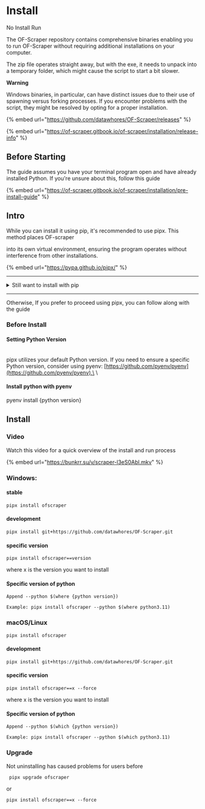 # Install

No Install Run

The OF-Scraper repository contains comprehensive binaries enabling you to run OF-Scraper without requiring additional installations on your computer.

The zip file operates straight away, but with the exe, it needs to unpack into a temporary folder, which might cause the script to start a bit slower.



**Warning**

Windows binaries, in particular, can have distinct issues due to their use of spawning versus forking processes. If you encounter problems with the script, they might be resolved by opting for a proper installation.

{% embed url="https://github.com/datawhores/OF-Scraper/releases" %}

{% embed url="https://of-scraper.gitbook.io/of-scraper/installation/release-info" %}

## Before Starting

The guide assumes you have your terminal program open and have already installed Python. If you're unsure about this, follow this guide

{% embed url="https://of-scraper.gitbook.io/of-scraper/installation/pre-install-guide" %}

##

## Intro

While you can install it using pip, it's recommended to use pipx. This method places OF-scraper&#x20;

into its own virtual environment, ensuring the program operates without interference from other installations.



{% embed url="https://pypa.github.io/pipx/" %}



***

<details>

<summary>Still want to install with pip</summary>

[https://of-scraper.gitbook.io/of-scraper/installation/pip-install](https://of-scraper.gitbook.io/of-scraper/installation/pip-install)

</details>



***

Otherwise, If you prefer to proceed using pipx, you can follow along with the guide

### Before Install

#### Setting Python Version

\
pipx utilizes your default Python version. If you need to ensure a specific Python version, consider using pyenv: [https://github.com/pyenv/pyenv](https://github.com/pyenv/pyenv).\
\


#### Install python with pyenv

pyenv install {python version}

##

## Install

### Video

Watch this video for a quick overview of the install and run process

{% embed url="https://bunkrr.su/v/scraper-l3eS0Abl.mkv" %}



### Windows:

####

#### stable

```
pipx install ofscraper
```

#### development

```
pipx install git+https://github.com/datawhores/OF-Scraper.git 
```

#### specific version

```
pipx install ofscraper==version
```

where x is the version you want to install

#### Specific version of python

```
Append --python $(where {python version})
```

```
Example: pipx install ofscraper --python $(where python3.11)
```

### macOS/Linux

```
pipx install ofscraper
```

#### development



```
pipx install git+https://github.com/datawhores/OF-Scraper.git 
```

#### specific version

```
pipx install ofscraper==x --force
```

where x is the version you want to install

#### Specific version of python



```
Append --python $(which {python version})
```

```
Example: pipx install ofscraper --python $(which python3.11)
```

### Upgrade

Not uninstalling has caused problems for users before

```
 pipx upgrade ofscraper
```

or

```
pipx install ofscraper==x --force
```
